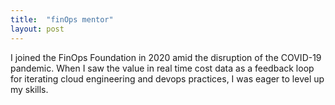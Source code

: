 ```yaml
---
title:  "finOps mentor"
layout: post
---
```


I joined the FinOps Foundation in 2020 amid the disruption of the COVID-19 pandemic. When I saw the value in real time cost data as a feedback loop for iterating cloud engineering and devops practices, I was eager to level up my skills.

